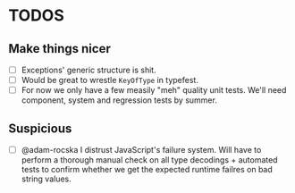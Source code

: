 # TODOS

## Make things nicer

- [ ] Exceptions' generic structure is shit.
- [ ] Would be great to wrestle `KeyOfType` in typefest.
- [ ] For now we only have a few measily "meh" quality unit tests. We'll need component, system and regression tests by summer.

## Suspicious

- [ ] @adam-rocska I distrust JavaScript's failure system. Will have to perform a thorough manual check on all type decodings + automated tests to confirm whether we get the expected runtime failres on bad string values.
